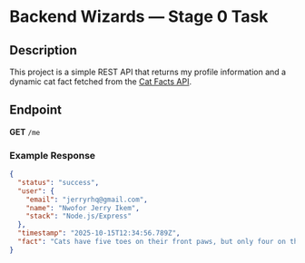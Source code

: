 # Backend Wizards — Stage 0 Task

## Description
This project is a simple REST API that returns my profile information and a dynamic cat fact fetched from the [Cat Facts API](https://catfact.ninja/fact).

## Endpoint
**GET** `/me`

### Example Response
```json
{
  "status": "success",
  "user": {
    "email": "jerryrhq@gmail.com",
    "name": "Nwofor Jerry Ikem",
    "stack": "Node.js/Express"
  },
  "timestamp": "2025-10-15T12:34:56.789Z",
  "fact": "Cats have five toes on their front paws, but only four on the back."
}
